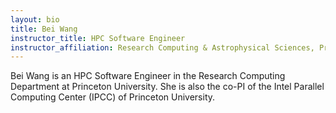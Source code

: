 ```yaml
---
layout: bio
title: Bei Wang
instructor_title: HPC Software Engineer
instructor_affiliation: Research Computing & Astrophysical Sciences, Princeton University
---
```


Bei Wang is an HPC Software Engineer in the Research Computing Department at Princeton University. She is also the co-PI of the Intel Parallel Computing Center (IPCC) of Princeton University.
